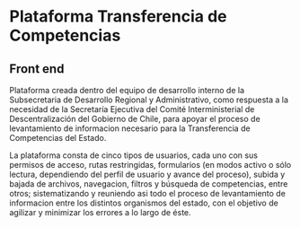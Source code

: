 # Plataforma Transferencia de Competencias 
## Front end

Plataforma creada dentro del equipo de desarrollo interno de la Subsecretaria de Desarrollo Regional y Administrativo, como respuesta a la necesidad de la Secretaría Ejecutiva del Comité Interministerial de Descentralización del Gobierno de Chile, para apoyar el proceso de levantamiento de informacion necesario para la Transferencia de Competencias del Estado.

La plataforma consta de cinco tipos de usuarios, cada uno con sus permisos de acceso, rutas restringidas, formularios (en modos activo o sólo lectura, dependiendo del perfil de usuario y avance del proceso), subida y bajada de archivos, navegacion, filtros y búsqueda de competencias, entre otros; sistematizando y reuniendo asi todo el proceso de levantamiento de informacion entre los distintos organismos del estado, con el objetivo de agilizar y minimizar los errores a lo largo de éste.
